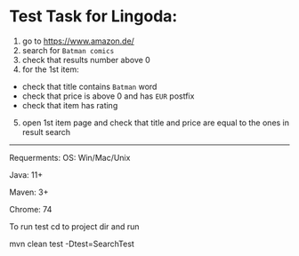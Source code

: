 # Test Task for Lingoda:

1. go to https://www.amazon.de/
2. search for `Batman comics`
3. check that results number above 0
4. for the 1st item:
- check that title contains `Batman` word
- check that price is above 0 and has `EUR` postfix
- check that item has rating
5. open 1st item page and check that title and price are equal to the ones in result
search
_______


Requerments:
OS: Win/Mac/Unix

Java: 11+

Maven: 3+

Chrome: 74

To run test cd to project dir and run

mvn clean test -Dtest=SearchTest
